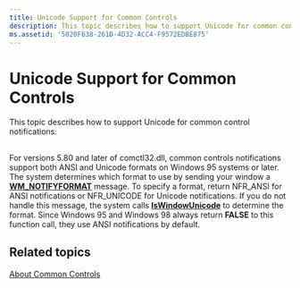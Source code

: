 ```yaml
---
title: Unicode Support for Common Controls
description: This topic describes how to support Unicode for common control notifications.
ms.assetid: '5020F638-261D-4D32-ACC4-F9572EDBE875'
---
```


# Unicode Support for Common Controls

This topic describes how to support Unicode for common control notifications.

## 

For versions 5.80 and later of comctl32.dll, common controls notifications support both ANSI and Unicode formats on Windows 95 systems or later. The system determines which format to use by sending your window a [**WM\_NOTIFYFORMAT**](wm-notifyformat.md) message. To specify a format, return NFR\_ANSI for ANSI notifications or NFR\_UNICODE for Unicode notifications. If you do not handle this message, the system calls [**IsWindowUnicode**](https://msdn.microsoft.com/library/windows/desktop/ms633529) to determine the format. Since Windows 95 and Windows 98 always return **FALSE** to this function call, they use ANSI notifications by default.

## Related topics

<dl> <dt>

[About Common Controls](common-controls-intro.md)
</dt> </dl>

 

 




